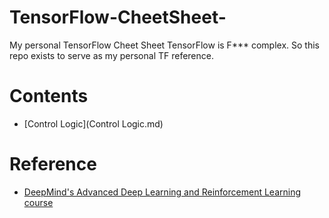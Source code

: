 # TensorFlow-CheetSheet-
My personal TensorFlow Cheet Sheet 
TensorFlow is F*** complex. So this repo exists to serve as my personal TF reference.


# Contents

- [Control Logic](Control Logic.md)

# Reference

- [DeepMind's Advanced Deep Learning and Reinforcement Learning course](https://github.com/enggen/DeepMind-Advanced-Deep-Learning-and-Reinforcement-Learning)
